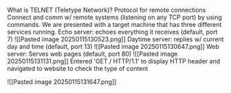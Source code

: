 What is TELNET (Teletype Network)?
	Protocol for remote connections 
	Connect and comm w/ remote systems (listening on any TCP port) by using commands.
We are presented with a target machine that has three different services running. 
	Echo server: echoes everything it receives (default, port 7)
		![[Pasted image 20250115130523.png]]
	Daytime server: replies w/ current day and time (default, port 13)
		![[Pasted image 20250115130647.png]]
	Web server: Serves web pages (default, port 80)
		![[Pasted image 20250115131131.png]]
		Entered 'GET / HTTP/1.1' to display HTTP header and navigated to website to check the type of content 

![[Pasted image 20250115131647.png]]

